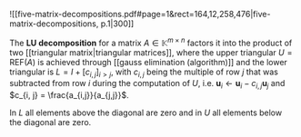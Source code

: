 
![[five-matrix-decompositions.pdf#page=1&rect=164,12,258,476|five-matrix-decompositions, p.1|300]]

The **LU decomposition** for a matrix $A \in \mathbb{K}^{m \times n}$ factors it into the product of two [[triangular matrix|triangular matrices]], where the upper triangular $U = \mathrm{REF}(A)$ is achieved through [[gauss elimination (algorithm)]] and the lower triangular is $L = I + [c_{i, j}]_{i > j}$, with $c_{i, j}$ being the multiple of row $j$ that was subtracted from row $i$ during the computation of $U$, i.e. $\mathbf{u}_{i} \leftarrow \mathbf{u}_{i} - c_{i, j} \mathbf{u}_{j}$ and $c_{i, j} = \frac{a_{i,j}}{a_{j,j}}$.

In $L$ all elements above the diagonal are zero and in $U$ all elements below the diagonal are zero.